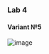 ### Lab 4
#### Variant №5
![image](https://user-images.githubusercontent.com/33375292/136559282-be5aaa38-e7b7-4c9a-8cec-1a91530723a4.png)
